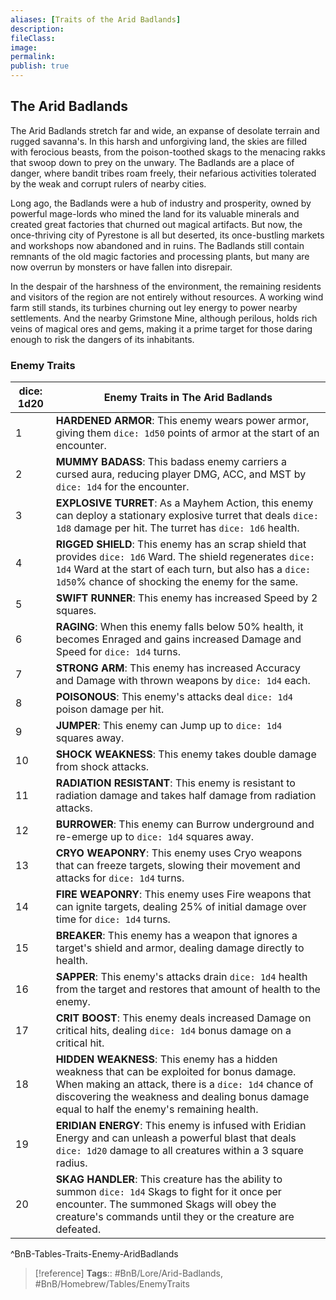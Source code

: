 ```yaml
---
aliases: [Traits of the Arid Badlands]
description: 
fileClass: 
image: 
permalink: 
publish: true
---
```


## The Arid Badlands

The Arid Badlands stretch far and wide, an expanse of desolate terrain and rugged savanna's. In this harsh and unforgiving land, the skies are filled with ferocious beasts, from the poison-toothed skags to the menacing rakks that swoop down to prey on the unwary. The Badlands are a place of danger, where bandit tribes roam freely, their nefarious activities tolerated by the weak and corrupt rulers of nearby cities.

Long ago, the Badlands were a hub of industry and prosperity, owned by powerful mage-lords who mined the land for its valuable minerals and created great factories that churned out magical artifacts. But now, the once-thriving city of Pyrestone is all but deserted, its once-bustling markets and workshops now abandoned and in ruins. The Badlands still contain remnants of the old magic factories and processing plants, but many are now overrun by monsters or have fallen into disrepair.

In the despair of the harshness of the environment, the remaining residents and visitors of the region are not entirely without resources. A working wind farm still stands, its turbines churning out ley energy to power nearby settlements. And the nearby Grimstone Mine, although perilous, holds rich veins of magical ores and gems, making it a prime target for those daring enough to risk the dangers of its inhabitants.

### Enemy Traits

| <span class="dice-roll" onclick="rollDice()">dice: 1d20</span> | **Enemy Traits in The Arid Badlands**                                                                                                                                                                                                               |
|----------------------------------------------------------------|-----------------------------------------------------------------------------------------------------------------------------------------------------------------------------------------------------------------------------------------------------|
| 1                                                              | **HARDENED ARMOR**: This enemy wears power armor, giving them `dice: 1d50` points of armor at the start of an encounter.                                                                                                                            |
| 2                                                              | **MUMMY BADASS**: This badass enemy carriers a cursed aura, reducing player DMG, ACC, and MST by `dice: 1d4` for the encounter.                                                                                                                     |
| 3                                                              | **EXPLOSIVE TURRET**: As a Mayhem Action, this enemy can deploy a stationary explosive turret that deals `dice: 1d8` damage per hit. The turret has `dice: 1d6` health.                                                                             |
| 4                                                              | **RIGGED SHIELD**: This enemy has an scrap shield that provides `dice: 1d6` Ward. The shield regenerates `dice: 1d4` Ward at the start of each turn, but also has a `dice: 1d50`% chance of shocking the enemy for the same.                        |
| 5                                                              | **SWIFT RUNNER**: This enemy has increased Speed by 2 squares.                                                                                                                                                                                      |
| 6                                                              | **RAGING**: When this enemy falls below 50% health, it becomes Enraged and gains increased Damage and Speed for `dice: 1d4` turns.                                                                                                                  |
| 7                                                              | **STRONG ARM**: This enemy has increased Accuracy and Damage with thrown weapons by `dice: 1d4` each.                                                                                                                                               |
| 8                                                              | **POISONOUS**: This enemy's attacks deal `dice: 1d4` poison damage per hit.                                                                                                                                                                         |
| 9                                                              | **JUMPER**: This enemy can Jump up to `dice: 1d4` squares away.                                                                                                                                                                                     |
| 10                                                             | **SHOCK WEAKNESS**: This enemy takes double damage from shock attacks.                                                                                                                                                                              |
| 11                                                             | **RADIATION RESISTANT**: This enemy is resistant to radiation damage and takes half damage from radiation attacks.                                                                                                                                  |
| 12                                                             | **BURROWER**: This enemy can Burrow underground and re-emerge up to `dice: 1d4` squares away.                                                                                                                                                       |
| 13                                                             | **CRYO WEAPONRY**: This enemy uses Cryo weapons that can freeze targets, slowing their movement and attacks for `dice: 1d4` turns.                                                                                                                  |
| 14                                                             | **FIRE WEAPONRY**: This enemy uses Fire weapons that can ignite targets, dealing 25% of initial damage over time for `dice: 1d4` turns.                                                                                                             |
| 15                                                             | **BREAKER**: This enemy has a weapon that ignores a target's shield and armor, dealing damage directly to health.                                                                                                                                   |
| 16                                                             | **SAPPER**: This enemy's attacks drain `dice: 1d4` health from the target and restores that amount of health to the enemy.                                                                                                                          |
| 17                                                             | **CRIT BOOST**: This enemy deals increased Damage on critical hits, dealing `dice: 1d4` bonus damage on a critical hit.                                                                                                                             |
| 18                                                             | **HIDDEN WEAKNESS**: This enemy has a hidden weakness that can be exploited for bonus damage. When making an attack, there is a `dice: 1d4` chance of discovering the weakness and dealing bonus damage equal to half the enemy's remaining health. |
| 19                                                             | **ERIDIAN ENERGY**: This enemy is infused with Eridian Energy and can unleash a powerful blast that deals `dice: 1d20` damage to all creatures within a 3 square radius.                                                                            |
| 20                                                             | **SKAG HANDLER**: This creature has the ability to summon `dice: 1d4` Skags to fight for it once per encounter. The summoned Skags will obey the creature's commands until they or the creature are defeated.                                       |
^BnB-Tables-Traits-Enemy-AridBadlands


> [!reference]
> **Tags**:: #BnB/Lore/Arid-Badlands, #BnB/Homebrew/Tables/EnemyTraits
